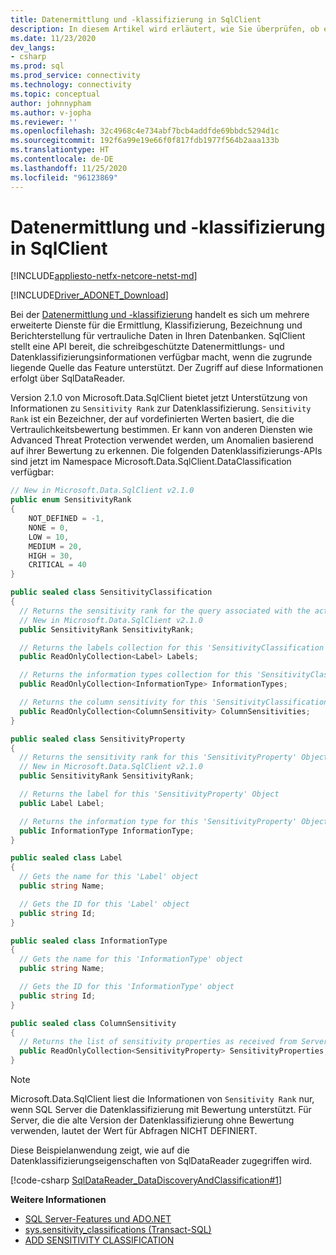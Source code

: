 ```yaml
---
title: Datenermittlung und -klassifizierung in SqlClient
description: In diesem Artikel wird erläutert, wie Sie überprüfen, ob eine SQL Server-Datenbank die Datenklassifizierung unterstützt. Außerdem erfahren Sie, wie Sie über das SqlDataReader-Objekt auf Datenklassifizierungsinformationen zugreifen.
ms.date: 11/23/2020
dev_langs:
- csharp
ms.prod: sql
ms.prod_service: connectivity
ms.technology: connectivity
ms.topic: conceptual
author: johnnypham
ms.author: v-jopha
ms.reviewer: ''
ms.openlocfilehash: 32c4968c4e734abf7bcb4addfde69bbdc5294d1c
ms.sourcegitcommit: 192f6a99e19e66f0f817fdb1977f564b2aaa133b
ms.translationtype: HT
ms.contentlocale: de-DE
ms.lasthandoff: 11/25/2020
ms.locfileid: "96123869"
---
```

# <a name="data-discovery-and-classification-in-sqlclient"></a>Datenermittlung und -klassifizierung in SqlClient

[!INCLUDE[appliesto-netfx-netcore-netst-md](../../../includes/appliesto-netfx-netcore-netst-md.md)]

[!INCLUDE[Driver_ADONET_Download](../../../includes/driver_adonet_download.md)]

Bei der [Datenermittlung und -klassifizierung](../../../relational-databases/security/sql-data-discovery-and-classification.md) handelt es sich um mehrere erweiterte Dienste für die Ermittlung, Klassifizierung, Bezeichnung und Berichterstellung für vertrauliche Daten in Ihren Datenbanken. SqlClient stellt eine API bereit, die schreibgeschützte Datenermittlungs- und Datenklassifizierungsinformationen verfügbar macht, wenn die zugrunde liegende Quelle das Feature unterstützt. Der Zugriff auf diese Informationen erfolgt über SqlDataReader.

Version 2.1.0 von Microsoft.Data.SqlClient bietet jetzt Unterstützung von Informationen zu `Sensitivity Rank` zur Datenklassifizierung. `Sensitivity Rank` ist ein Bezeichner, der auf vordefinierten Werten basiert, die die Vertraulichkeitsbewertung bestimmen. Er kann von anderen Diensten wie Advanced Threat Protection verwendet werden, um Anomalien basierend auf ihrer Bewertung zu erkennen. Die folgenden Datenklassifizierungs-APIs sind jetzt im Namespace Microsoft.Data.SqlClient.DataClassification verfügbar:

```csharp
// New in Microsoft.Data.SqlClient v2.1.0
public enum SensitivityRank
{
    NOT_DEFINED = -1,
    NONE = 0,
    LOW = 10,
    MEDIUM = 20,
    HIGH = 30,
    CRITICAL = 40
}

public sealed class SensitivityClassification
{
  // Returns the sensitivity rank for the query associated with the active 'SqlDataReader'.
  // New in Microsoft.Data.SqlClient v2.1.0
  public SensitivityRank SensitivityRank;

  // Returns the labels collection for this 'SensitivityClassification' Object
  public ReadOnlyCollection<Label> Labels;

  // Returns the information types collection for this 'SensitivityClassification' Object
  public ReadOnlyCollection<InformationType> InformationTypes;

  // Returns the column sensitivity for this 'SensitivityClassification' Object
  public ReadOnlyCollection<ColumnSensitivity> ColumnSensitivities;
}

public sealed class SensitivityProperty
{
  // Returns the sensitivity rank for this 'SensitivityProperty' Object
  // New in Microsoft.Data.SqlClient v2.1.0
  public SensitivityRank SensitivityRank;

  // Returns the label for this 'SensitivityProperty' Object
  public Label Label;

  // Returns the information type for this 'SensitivityProperty' Object
  public InformationType InformationType;
}

public sealed class Label
{
  // Gets the name for this 'Label' object
  public string Name;

  // Gets the ID for this 'Label' object
  public string Id;
}

public sealed class InformationType
{
  // Gets the name for this 'InformationType' object
  public string Name;

  // Gets the ID for this 'InformationType' object
  public string Id;
}

public sealed class ColumnSensitivity
{
  // Returns the list of sensitivity properties as received from Server for this 'ColumnSensitivity' information      
  public ReadOnlyCollection<SensitivityProperty> SensitivityProperties;
}
```

> [!NOTE]
> Microsoft.Data.SqlClient liest die Informationen von `Sensitivity Rank` nur, wenn SQL Server die Datenklassifizierung mit Bewertung unterstützt. Für Server, die die alte Version der Datenklassifizierung ohne Bewertung verwenden, lautet der Wert für Abfragen NICHT DEFINIERT.

Diese Beispielanwendung zeigt, wie auf die Datenklassifizierungseigenschaften von SqlDataReader zugegriffen wird.

[!code-csharp [SqlDataReader_DataDiscoveryAndClassification#1](~/../sqlclient/doc/samples/SqlDataReader_DataDiscoveryAndClassification.cs#1)]


**Weitere Informationen**  

 - [SQL Server-Features und ADO.NET](sql-server-features-adonet.md)
 - [sys.sensitivity_classifications (Transact-SQL)](../../../relational-databases/system-catalog-views/sys-sensitivity-classifications-transact-sql.md)
 - [ADD SENSITIVITY CLASSIFICATION](../../../t-sql/statements/add-sensitivity-classification-transact-sql.md)